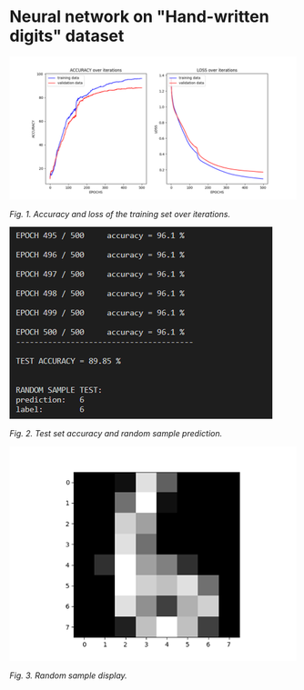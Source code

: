 # **Neural network on "Hand-written digits" dataset**

![](img/fig_1.png)

*Fig.  1. Accuracy and loss of the training set over iterations.* 

![](img/fig_2.png)

*Fig.  2. Test set accuracy and random sample prediction.* 

![](img/fig_3.png)

*Fig.  3. Random sample display.* 

